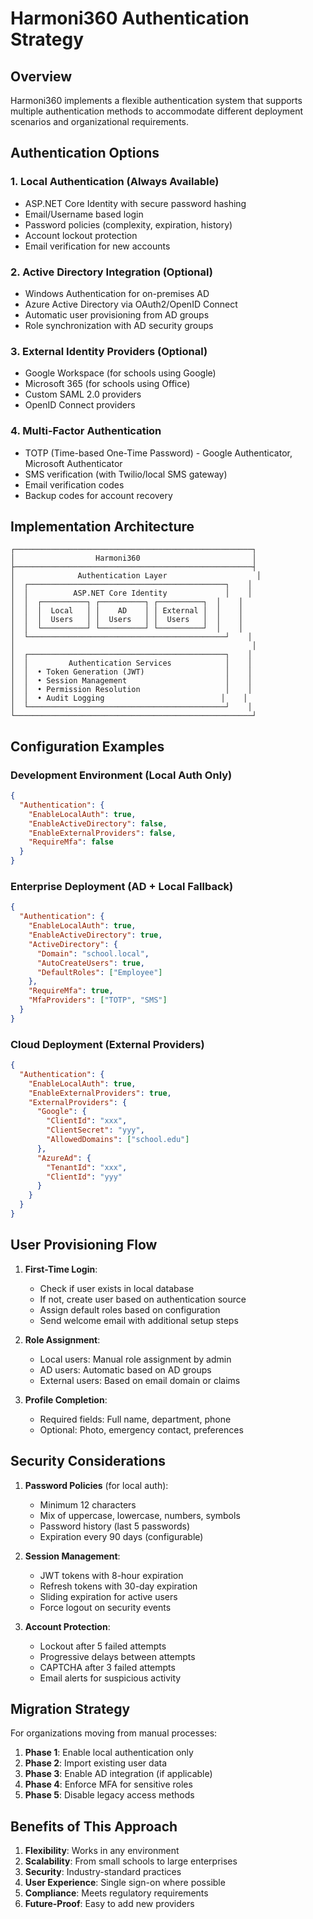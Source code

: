 # Harmoni360 Authentication Strategy

## Overview
Harmoni360 implements a flexible authentication system that supports multiple authentication methods to accommodate different deployment scenarios and organizational requirements.

## Authentication Options

### 1. **Local Authentication** (Always Available)
- ASP.NET Core Identity with secure password hashing
- Email/Username based login
- Password policies (complexity, expiration, history)
- Account lockout protection
- Email verification for new accounts

### 2. **Active Directory Integration** (Optional)
- Windows Authentication for on-premises AD
- Azure Active Directory via OAuth2/OpenID Connect
- Automatic user provisioning from AD groups
- Role synchronization with AD security groups

### 3. **External Identity Providers** (Optional)
- Google Workspace (for schools using Google)
- Microsoft 365 (for schools using Office)
- Custom SAML 2.0 providers
- OpenID Connect providers

### 4. **Multi-Factor Authentication**
- TOTP (Time-based One-Time Password) - Google Authenticator, Microsoft Authenticator
- SMS verification (with Twilio/local SMS gateway)
- Email verification codes
- Backup codes for account recovery

## Implementation Architecture

```
┌─────────────────────────────────────────────────────┐
│                  Harmoni360                         │
├─────────────────────────────────────────────────────┤
│              Authentication Layer                    │
│  ┌────────────────────────────────────────────┐    │
│  │          ASP.NET Core Identity             │    │
│  │  ┌──────────┐ ┌──────────┐ ┌──────────┐  │    │
│  │  │  Local   │ │    AD    │ │ External │  │    │
│  │  │  Users   │ │  Users   │ │  Users   │  │    │
│  │  └──────────┘ └──────────┘ └──────────┘  │    │
│  └────────────────────────────────────────────┘    │
│                                                     │
│  ┌────────────────────────────────────────────┐    │
│  │         Authentication Services            │    │
│  │  • Token Generation (JWT)                  │    │
│  │  • Session Management                      │    │
│  │  • Permission Resolution                   │    │
│  │  • Audit Logging                          │    │
│  └────────────────────────────────────────────┘    │
└─────────────────────────────────────────────────────┘
```

## Configuration Examples

### Development Environment (Local Auth Only)
```json
{
  "Authentication": {
    "EnableLocalAuth": true,
    "EnableActiveDirectory": false,
    "EnableExternalProviders": false,
    "RequireMfa": false
  }
}
```

### Enterprise Deployment (AD + Local Fallback)
```json
{
  "Authentication": {
    "EnableLocalAuth": true,
    "EnableActiveDirectory": true,
    "ActiveDirectory": {
      "Domain": "school.local",
      "AutoCreateUsers": true,
      "DefaultRoles": ["Employee"]
    },
    "RequireMfa": true,
    "MfaProviders": ["TOTP", "SMS"]
  }
}
```

### Cloud Deployment (External Providers)
```json
{
  "Authentication": {
    "EnableLocalAuth": true,
    "EnableExternalProviders": true,
    "ExternalProviders": {
      "Google": {
        "ClientId": "xxx",
        "ClientSecret": "yyy",
        "AllowedDomains": ["school.edu"]
      },
      "AzureAd": {
        "TenantId": "xxx",
        "ClientId": "yyy"
      }
    }
  }
}
```

## User Provisioning Flow

1. **First-Time Login**:
   - Check if user exists in local database
   - If not, create user based on authentication source
   - Assign default roles based on configuration
   - Send welcome email with additional setup steps

2. **Role Assignment**:
   - Local users: Manual role assignment by admin
   - AD users: Automatic based on AD groups
   - External users: Based on email domain or claims

3. **Profile Completion**:
   - Required fields: Full name, department, phone
   - Optional: Photo, emergency contact, preferences

## Security Considerations

1. **Password Policies** (for local auth):
   - Minimum 12 characters
   - Mix of uppercase, lowercase, numbers, symbols
   - Password history (last 5 passwords)
   - Expiration every 90 days (configurable)

2. **Session Management**:
   - JWT tokens with 8-hour expiration
   - Refresh tokens with 30-day expiration
   - Sliding expiration for active users
   - Force logout on security events

3. **Account Protection**:
   - Lockout after 5 failed attempts
   - Progressive delays between attempts
   - CAPTCHA after 3 failed attempts
   - Email alerts for suspicious activity

## Migration Strategy

For organizations moving from manual processes:

1. **Phase 1**: Enable local authentication only
2. **Phase 2**: Import existing user data
3. **Phase 3**: Enable AD integration (if applicable)
4. **Phase 4**: Enforce MFA for sensitive roles
5. **Phase 5**: Disable legacy access methods

## Benefits of This Approach

1. **Flexibility**: Works in any environment
2. **Scalability**: From small schools to large enterprises
3. **Security**: Industry-standard practices
4. **User Experience**: Single sign-on where possible
5. **Compliance**: Meets regulatory requirements
6. **Future-Proof**: Easy to add new providers
